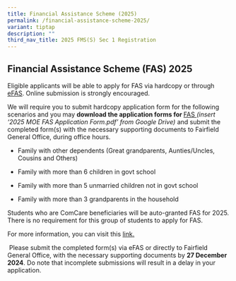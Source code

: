 ```yaml
---
title: Financial Assistance Scheme (2025)
permalink: /financial-assistance-scheme-2025/
variant: tiptap
description: ""
third_nav_title: 2025 FMS(S) Sec 1 Registration
---
```

<h2>Financial Assistance Scheme (FAS) 2025</h2>
<p>Eligible applicants will be able to apply for FAS via hardcopy or through
<a href="https://go.gov.sg/moe-efas" rel="noopener nofollow" target="_blank">eFAS</a>. Online submission is strongly encouraged.&nbsp;</p>
<p>We will require you to submit hardcopy application form for the following
scenarios and you may <strong>download the application forms for </strong><u>FAS </u><em>(insert ‘2025 MOE FAS Application Form.pdf’ from Google Drive)</em> and
submit the completed form(s) with the necessary supporting documents to
Fairfield General Office, during office hours.&nbsp;</p>
<ul>
<li>
<p>Family with other dependents (Great grandparents, Aunties/Uncles, Cousins
and Others)&nbsp;</p>
</li>
<li>
<p>Family with more than 6 children in govt school&nbsp;</p>
</li>
<li>
<p>Family with more than 5 unmarried children not in govt school&nbsp;</p>
</li>
<li>
<p>Family with more than 3 grandparents in the household&nbsp;</p>
</li>
</ul>
<p>Students who are ComCare beneficiaries will be auto-granted FAS for 2025.
There is no requirement for this group of students to apply for FAS.&nbsp;</p>
<p>For more information, you can visit this <a href="https://www.moe.gov.sg/financial-matters/financial-assistance" rel="noopener nofollow" target="_blank">link</a><u>.</u>
</p>
<p>&nbsp;Please submit the completed form(s) via eFAS or directly to Fairfield
General Office, with the necessary supporting documents by <strong>27 December 2024</strong>.
Do note that incomplete submissions will result in a delay in your application.&nbsp;</p>